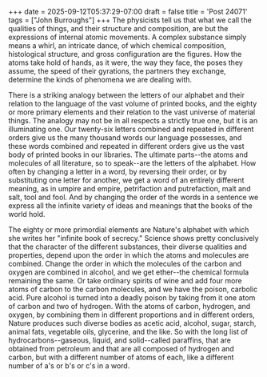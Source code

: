 +++
date = 2025-09-12T05:37:29-07:00
draft = false
title = 'Post 24071'
tags = ["John Burroughs"]
+++
The physicists tell us that what we call the qualities of things, and their structure and composition, are but the expressions of internal atomic movements. A complex substance simply means a whirl, an intricate dance, of which chemical composition, histological structure, and gross configuration are the figures. How the atoms take hold of hands, as it were, the way they face, the poses they assume, the speed of their gyrations, the partners they exchange, determine the kinds of phenomena we are dealing with.

There is a striking analogy between the letters of our alphabet and their relation to the language of the vast volume of printed books, and the eighty or more primary elements and their relation to the vast universe of material things. The analogy may not be in all respects a strictly true one, but it is an illuminating one. Our twenty-six letters combined and repeated in different orders give us the many thousand words our language possesses, and these words combined and repeated in different orders give us the vast body of printed books in our libraries. The ultimate parts--the atoms and molecules of all literature, so to speak--are the letters of the alphabet. How often by changing a letter in a word, by reversing their order, or by substituting one letter for another, we get a word of an entirely different meaning, as in umpire and empire, petrifaction and putrefaction, malt and salt, tool and fool. And by changing the order of the words in a sentence we express all the infinite variety of ideas and meanings that the books of the world hold.

The eighty or more primordial elements are Nature's alphabet with which she writes her "infinite book of secrecy." Science shows pretty conclusively that the character of the different substances, their diverse qualities and properties, depend upon the order in which the atoms and molecules are combined. Change the order in which the molecules of the carbon and oxygen are combined in alcohol, and we get ether--the chemical formula remaining the same. Or take ordinary spirits of wine and add four more atoms of carbon to the carbon molecules, and we have the poison, carbolic acid. Pure alcohol is turned into a deadly poison by taking from it one atom of carbon and two of hydrogen. With the atoms of carbon, hydrogen, and oxygen, by combining them in different proportions and in different orders, Nature produces such diverse bodies as acetic acid, alcohol, sugar, starch, animal fats, vegetable oils, glycerine, and the like. So with the long list of hydrocarbons--gaseous, liquid, and solid--called paraffins, that are obtained from petroleum and that are all composed of hydrogen and carbon, but with a different number of atoms of each, like a different number of a's or b's or c's in a word.
